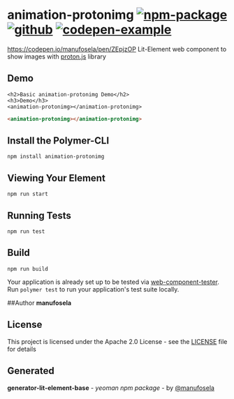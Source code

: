 # animation-protonimg [![npm-package](https://img.shields.io/badge/npmjs-package-red)](https://www.npmjs.com/package/animation-protonimg) [![github](https://img.shields.io/badge/github-repository-green)](https://github.com/manu/animation-protonimg) [![codepen-example](https://img.shields.io/badge/npmjs-package-black)](https://codepen.io/manufosela/pen/ZEpjzOP)

https://codepen.io/manufosela/pen/ZEpjzOP
Lit-Element web component to show images with [proton.js](https://github.com/drawcall/Proton) library

## Demo

```
<h2>Basic animation-protonimg Demo</h2>
<h3>Demo</h3>
<animation-protonimg></animation-protonimg>

```
<!---
```
<custom-element-demo>
  <template>
    <link rel="import" href="animation-protonimg.html">
    <next-code-block></next-code-block>
  </template>
</custom-element-demo>
```
-->
```html
<animation-protonimg></animation-protonimg>

```
## Install the Polymer-CLI

```
npm install animation-protonimg
```


## Viewing Your Element

```
npm run start
```

## Running Tests

```
npm run test
```

## Build
```
npm run build
```

Your application is already set up to be tested via [web-component-tester](https://github.com/Polymer/web-component-tester). Run `polymer test` to run your application's test suite locally.

##Author
**manufosela**

## License

This project is licensed under the Apache 2.0 License - see the [LICENSE](LICENSE) file for details

## Generated

**generator-lit-element-base** - *yeoman npm package* - by [@manufosela](https://github.com/manufosela/generator-litelement-webcomponent)
